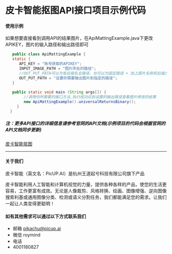# 皮卡智能抠图API接口项目示例代码

#### 使用示例
如果想要直接看到调用API的结果图片，在ApiMattingExample.java下更改APIKEY，图片的输入路径和输出路径即可
```java
   public class ApiMattingExample {
   static {
      API_KEY = "账号获取的APIKEY";
      INPUT_IMAGE_PATH = "图片所在的路径";
      //OUT_PUT_PATH可以为有后缀名全路径，也可以为固定路径 + 加上图片名称和后缀方便测试每一个方法
      OUT_PUT_PATH = "设置你需要输出图片到指定的路径";
   }
   
   public static void main (String args[]) {
        //调用你所需要的接口方法,执行成功后到设置的输出路径查看图片修改的结果
        new ApiMattingExample().universalReturnsBinary();
     }
  }
```


##### 注：更多API接口的详细信息请参考官网的API文档(示例项目的代码会根据官网的API文档同步更新)
[皮卡智能抠图](http://www.picup.shop/apidoc-image-matting.html)

---
#### 关于我们
皮卡智能（英文名：PicUP.AI）是杭州王道起兮科技有限公司旗下产品

皮卡智能利用人工智能和计算机视觉的力量，提供各种各样的产品，使您的生活更容易，工作更富有成效。无论是人像裁剪、风格转换、绘画、图像增强、逆向图像搜索利基或通用图像分类、检测或语义分割任务，我们都能满足您的需求。让我们一起让人类变得更聪明！

#### 如有其他需求可以通过以下方式联系我们
- 邮箱
pikachu@picup.ai
- 微信
roymind
- 电话
- 4001180827
